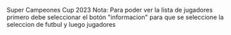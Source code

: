Super Campeones Cup 2023
Nota: Para poder ver la lista de jugadores primero debe seleccionar el botón "informacion" para que se seleccione la seleccion de futbul y luego jugadores
